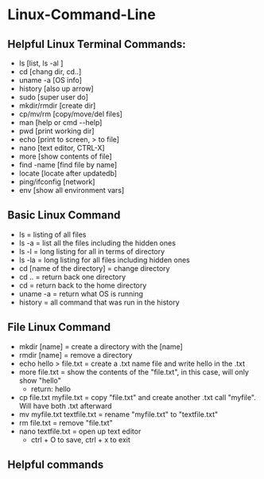 # Linux-Command-Line

<h2>Helpful Linux Terminal Commands:</h2>

- ls [list, ls -al ]
- cd [chang dir, cd..]
- uname -a [OS info]
- history [also up arrow]
- sudo [super user do]
- mkdir/rmdir [create dir]
- cp/mv/rm [copy/move/del files]
- man [help or cmd --help]
- pwd [print working dir]
- echo [print to screen, > to file]
- nano [text editor, CTRL-X]
- more [show contents of file]
- find -name [find file by name]
- locate [locate after updatedb]
- ping/ifconfig [network]
- env [show all environment vars]

<h2></h2>

<h2>Basic Linux Command</h2>

- ls = listing of all files
- ls -a = list all the files including the hidden ones
- ls -l = long listing for all in terms of directory
- ls -la = long listing for all files including hidden ones
- cd [name of the directory] = change directory
- cd .. = return back one directory
- cd = return back to the home directory
- uname -a = return what OS is running
- history = all command that was run in the history

<h2></h2>

<h2>File Linux Command</h2>

- mkdir [name] = create a directory with the [name]
- rmdir [name] = remove a directory
- echo hello > file.txt = create a .txt name file and write hello in the .txt
- more file.txt = show the contents of the "file.txt", in this case, will only show "hello"
  - return: hello
- cp file.txt myfile.txt = copy "file.txt" and create another .txt call "myfile". Will have both .txt afterward
- mv myfile.txt textfile.txt = rename "myfile.txt" to "textfile.txt"
- rm file.txt = remove "file.txt"
- nano textfile.txt = open up text editor
  - ctrl + O to save, ctrl + x to exit

<h2></h2>

<h2>Helpful commands</h2>
